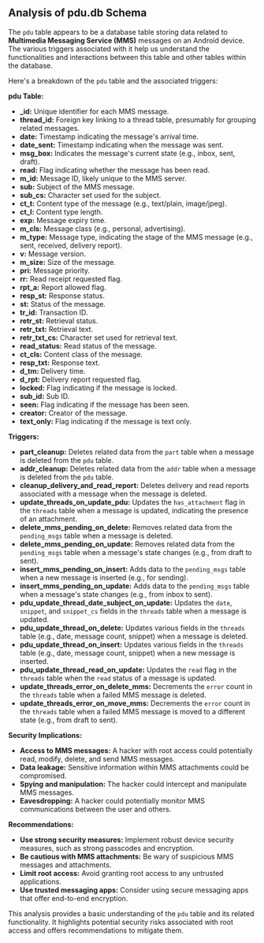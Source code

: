 ## Analysis of pdu.db Schema

The `pdu` table appears to be a database table storing data related to **Multimedia Messaging Service (MMS)** messages on an Android device.  The various triggers associated with it help us understand the functionalities and interactions between this table and other tables within the database. 

Here's a breakdown of the `pdu` table and the associated triggers:

**pdu Table:**

* **_id:**  Unique identifier for each MMS message.
* **thread_id:** Foreign key linking to a thread table, presumably for grouping related messages.
* **date:** Timestamp indicating the message's arrival time.
* **date_sent:** Timestamp indicating when the message was sent.
* **msg_box:**  Indicates the message's current state (e.g., inbox, sent, draft).
* **read:**  Flag indicating whether the message has been read.
* **m_id:**  Message ID, likely unique to the MMS server.
* **sub:** Subject of the MMS message.
* **sub_cs:** Character set used for the subject.
* **ct_t:** Content type of the message (e.g., text/plain, image/jpeg).
* **ct_l:** Content type length.
* **exp:**  Message expiry time.
* **m_cls:**  Message class (e.g., personal, advertising).
* **m_type:** Message type, indicating the stage of the MMS message (e.g., sent, received, delivery report).
* **v:**  Message version.
* **m_size:**  Size of the message.
* **pri:**  Message priority.
* **rr:**  Read receipt requested flag.
* **rpt_a:**  Report allowed flag.
* **resp_st:**  Response status.
* **st:**  Status of the message.
* **tr_id:**  Transaction ID.
* **retr_st:**  Retrieval status.
* **retr_txt:**  Retrieval text.
* **retr_txt_cs:**  Character set used for retrieval text.
* **read_status:**  Read status of the message.
* **ct_cls:**  Content class of the message.
* **resp_txt:**  Response text.
* **d_tm:**  Delivery time.
* **d_rpt:**  Delivery report requested flag.
* **locked:**  Flag indicating if the message is locked.
* **sub_id:**  Sub ID.
* **seen:**  Flag indicating if the message has been seen.
* **creator:**  Creator of the message.
* **text_only:**  Flag indicating if the message is text only.

**Triggers:**

* **part_cleanup:**  Deletes related data from the `part` table when a message is deleted from the `pdu` table.
* **addr_cleanup:**  Deletes related data from the `addr` table when a message is deleted from the `pdu` table.
* **cleanup_delivery_and_read_report:**  Deletes delivery and read reports associated with a message when the message is deleted.
* **update_threads_on_update_pdu:** Updates the `has_attachment` flag in the `threads` table when a message is updated, indicating the presence of an attachment.
* **delete_mms_pending_on_delete:** Removes related data from the `pending_msgs` table when a message is deleted.
* **delete_mms_pending_on_update:** Removes related data from the `pending_msgs` table when a message's state changes (e.g., from draft to sent).
* **insert_mms_pending_on_insert:**  Adds data to the `pending_msgs` table when a new message is inserted (e.g., for sending).
* **insert_mms_pending_on_update:** Adds data to the `pending_msgs` table when a message's state changes (e.g., from inbox to sent).
* **pdu_update_thread_date_subject_on_update:**  Updates the `date`, `snippet`, and `snippet_cs` fields in the `threads` table when a message is updated.
* **pdu_update_thread_on_delete:** Updates various fields in the `threads` table (e.g., date, message count, snippet) when a message is deleted.
* **pdu_update_thread_on_insert:** Updates various fields in the `threads` table (e.g., date, message count, snippet) when a new message is inserted.
* **pdu_update_thread_read_on_update:** Updates the `read` flag in the `threads` table when the `read` status of a message is updated.
* **update_threads_error_on_delete_mms:** Decrements the `error` count in the `threads` table when a failed MMS message is deleted.
* **update_threads_error_on_move_mms:** Decrements the `error` count in the `threads` table when a failed MMS message is moved to a different state (e.g., from draft to sent).

**Security Implications:**

* **Access to MMS messages:** A hacker with root access could potentially read, modify, delete, and send MMS messages.
* **Data leakage:** Sensitive information within MMS attachments could be compromised.
* **Spying and manipulation:**  The hacker could intercept and manipulate MMS messages.
* **Eavesdropping:**  A hacker could potentially monitor MMS communications between the user and others.

**Recommendations:**

* **Use strong security measures:** Implement robust device security measures, such as strong passcodes and encryption.
* **Be cautious with MMS attachments:**  Be wary of suspicious MMS messages and attachments.
* **Limit root access:** Avoid granting root access to any untrusted applications.
* **Use trusted messaging apps:** Consider using secure messaging apps that offer end-to-end encryption.

This analysis provides a basic understanding of the `pdu` table and its related functionality.  It highlights potential security risks associated with root access and offers recommendations to mitigate them. 
